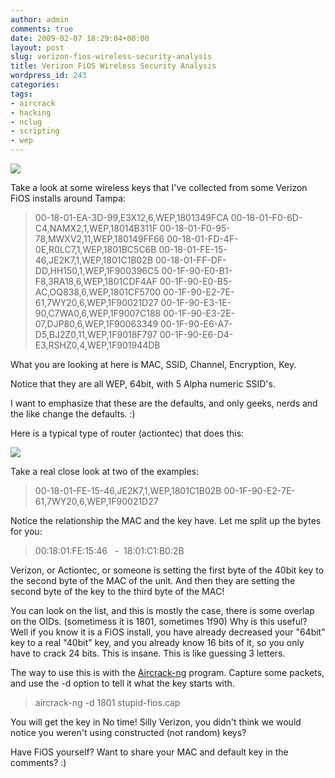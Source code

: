 ```yaml
---
author: admin
comments: true
date: 2009-02-07 18:29:04+00:00
layout: post
slug: verizon-fios-wireless-security-analysis
title: Verizon FiOS Wireless Security Analysis
wordpress_id: 243
categories:
tags:
- aircrack
- hacking
- nclug
- scripting
- wep
---
```


[![](/uploads/verizon_fios_250.jpg)](/uploads/verizon_fios_250.jpg)

Take a look at some wireless keys that I've collected from some Verizon FiOS installs around Tampa:


> 00-18-01-EA-3D-99,E3X12,6,WEP,1801349FCA
00-18-01-F0-6D-C4,NAMX2,1,WEP,18014B311F
00-18-01-F0-95-78,MWXV2,11,WEP,180149FF66
00-18-01-FD-4F-0E,R0LC7,1,WEP,1801BC5C6B
00-18-01-FE-15-46,JE2K7,1,WEP,1801C1B02B
00-18-01-FF-DF-DD,HH150,1,WEP,1F900396C5
00-1F-90-E0-B1-F8,3RA18,6,WEP,1801CDF4AF
00-1F-90-E0-B5-AC,OQ838,6,WEP,1801CF5700
00-1F-90-E2-7E-61,7WY20,6,WEP,1F90021D27
00-1F-90-E3-1E-90,C7WA0,6,WEP,1F9007C188
00-1F-90-E3-2E-07,DJP80,6,WEP,1F90063349
00-1F-90-E6-A7-D5,BJ2Z0,11,WEP,1F9018F797
00-1F-90-E6-D4-E3,RSHZ0,4,WEP,1F901944DB


What you are looking at here is MAC, SSID, Channel, Encryption, Key.

Notice that they are all WEP, 64bit, with 5 Alpha numeric SSID's.

I want to emphasize that these are the defaults, and only geeks, nerds and the like change the defaults. :)

Here is a typical type of router (actiontec) that does this:

[![](/uploads/mi424wr-300x216.gif)](/uploads/mi424wr.gif)

Take a real close look at two of the examples:


> 00-18-01-FE-15-46,JE2K7,1,WEP,1801C1B02B
00-1F-90-E2-7E-61,7WY20,6,WEP,1F90021D27


Notice the relationship the MAC and the key have. Let me split up the bytes for you:


> 00:18:01:FE:15:46   -  18:01:C1:B0:2B


Verizon, or Actiontec, or someone is setting the first byte of the 40bit key to the second byte of the MAC of the unit. And then they are setting the second byte of the key to the third byte of the MAC!

You can look on the list, and this is mostly the case, there is some overlap on the OIDs. (sometimess it is 1801, sometimes 1f90) Why is this useful? Well if you know it is a FiOS install, you have already decreased your "64bit" key to a real "40bit" key, and you already know 16 bits of it, so you only have to crack 24 bits. This is insane. This is like guessing 3 letters.

The way to use this is with the [Aircrack-ng](http://www.aircrack-ng.org) program. Capture some packets, and use the -d option to tell it what the key starts with.


> aircrack-ng -d 1801 stupid-fios.cap


You will get the key in No time! Silly Verizon, you didn't think we would notice you weren't using constructed (not random) keys?

Have FiOS yourself? Want to share your MAC and default key in the comments? :)


> 
